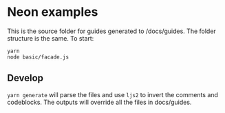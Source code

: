 # Neon examples

This is the source folder for guides generated to /docs/guides. The folder structure is the same. To start:

```
yarn
node basic/facade.js
```

## Develop

`yarn generate` will parse the files and use `ljs2` to invert the comments and codeblocks. The outputs will override all the files in docs/guides.